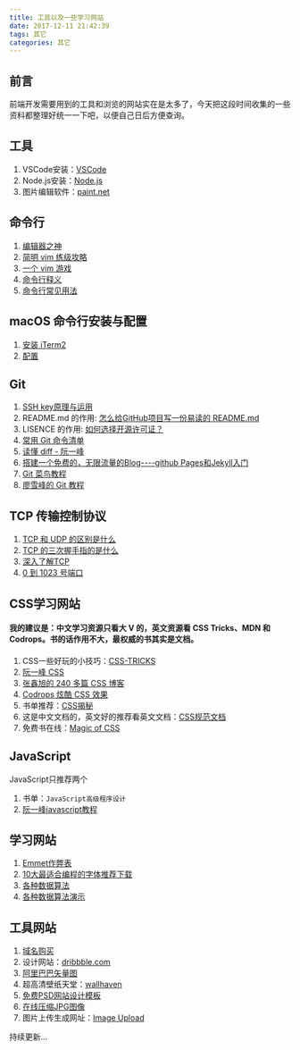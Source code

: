 ```yaml
---
title: 工具以及一些学习网站
date: 2017-12-11 21:42:39
tags: 其它
categories: 其它
---
```


## 前言
前端开发需要用到的工具和浏览的网站实在是太多了，今天把这段时间收集的一些资料都整理好统一一下吧，以便自己日后方便查询。

## 工具
1. VSCode安装：[VSCode](https://code.visualstudio.com/)
2. Node.js安装：[Node.js](https://nodejs.org/en/)
3. 图片编辑软件：[paint.net](https://www.getpaint.net/)

## 命令行
1. [编辑器之神](https://upclinux.github.io/intro/07/vim-and-emacs/)
2. [简明 vim 练级攻略](https://coolshell.cn/articles/5426.html)
3. [一个 vim 游戏](https://vim-adventures.com/)
4. [命令行释义](https://explainshell.com/explain?cmd=ls+-lrt)
5. [命令行常见用法](https://github.com/tldr-pages/tldr#tldr)

## macOS 命令行安装与配置
1. [安装 iTerm2](http://yijiebuyi.com/blog/9c6419897949a7935d0fdec74cb7c61b.html)
2. [配置](http://yijiebuyi.com/blog/9c6419897949a7935d0fdec74cb7c61b.html)

## Git
1. [SSH key原理与运用](http://www.ruanyifeng.com/blog/2011/12/ssh_remote_login.html)
2. README.md 的作用: [怎么给GitHub项目写一份易读的 README.md](http://www.jianshu.com/p/94406f5d9b46)
3. LISENCE 的作用: [如何选择开源许可证？](http://www.ruanyifeng.com/blog/2011/05/how_to_choose_free_software_licenses.html)
4. [常用 Git 命令清单](http://www.ruanyifeng.com/blog/2015/12/git-cheat-sheet.html)
5. [读懂 diff - 阮一峰](http://www.ruanyifeng.com/blog/2012/08/how_to_read_diff.html)
6. [搭建一个免费的，无限流量的Blog----github Pages和Jekyll入门](http://www.ruanyifeng.com/blog/2012/08/blogging_with_jekyll.html)
7. [Git 菜鸟教程](http://www.runoob.com/git/git-install-setup.html)
8. [廖雪峰的 Git 教程](https://www.liaoxuefeng.com/wiki/0013739516305929606dd18361248578c67b8067c8c017b000/0013743256916071d599b3aed534aaab22a0db6c4e07fd0000)

## TCP 传输控制协议
1. [TCP 和 UDP 的区别是什么](https://www.nowcoder.com/questionTerminal/63c8b45c91a544bd8febc1f1ff02e3b5?toCommentId=73766)
2. [TCP 的三次握手指的是什么](https://github.com/jawil/blog/issues/14)
3. [深入了解TCP](http://www.ruanyifeng.com/blog/2017/06/tcp-protocol.html)
4. [ 0 到 1023 号端口](https://zh.wikipedia.org/wiki/TCP/UDP%E7%AB%AF%E5%8F%A3%E5%88%97%E8%A1%A8#0.E5.88.B01023.E5.8F.B7.E7.AB.AF.E5.8F.A3)

## CSS学习网站
#### 我的建议是：中文学习资源只看大 V 的，英文资源看 CSS Tricks、MDN 和 Codrops。书的话作用不大，最权威的书其实是文档。
1. CSS一些好玩的小技巧：[CSS-TRICKS](https://css-tricks.com/)
2. [阮一峰 CSS](http://www.ruanyifeng.com/blog/2010/03/css_cookbook.html)
3. [张鑫旭的 240 多篇 CSS 博客](http://www.zhangxinxu.com/wordpress/category/css/page/25/)
4. [Codrops 炫酷 CSS 效果](https://tympanus.net/codrops/category/playground/)
5. 书单推荐：[CSS揭秘](http://www.ituring.com.cn/book/1695)
6. 这是中文文档的，英文好的推荐看英文文档：[CSS规范文档](http://cndevdocs.com/)
7. 免费书在线：[Magic of CSS](http://adamschwartz.co/magic-of-css/)

## JavaScript
JavaScript只推荐两个
1. 书单：`JavaScript高级程序设计`
2. [阮一峰javascript教程](http://javascript.ruanyifeng.com/)

## 学习网站
1. [Emmet作弊表](https://docs.emmet.io/cheat-sheet/)
2. [10大最适合编程的字体推荐下载](https://www.iplaysoft.com/top10-programming-fonts.html)
3. [各种数据算法](http://bubkoo.com/tags/algorithm/)
4. [各种数据算法演示](https://visualgo.net/bn/sorting)

## 工具网站
1. [域名购买](https://www.namesilo.com/index.php)
2. 设计网站：[dribbble.com](https://dribbble.com/)
3. [阿里巴巴矢量图](http://www.iconfont.cn/)
4. 超高清壁纸天堂：[wallhaven](https://alpha.wallhaven.cc/)
5. [免费PSD网站设计模板](https://freebiesbug.com/psd-freebies/website-template/)
6. [在线压缩JPG图像](http://compressjpeg.com/zh/)
7. 图片上传生成网址：[Image Upload](https://sm.ms/)




持续更新...



